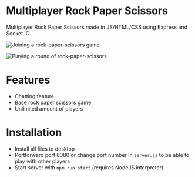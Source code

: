 # Multiplayer Rock Paper Scissors
 Multiplayer Rock Paper Scissors made in JS/HTML/CSS using Express and Socket.IO

![Joining a rock-paper-scissors game](https://i.imgur.com/rZUpLgo.png)

![Playing a round of rock-paper-scissors](https://i.imgur.com/jPcVzhJ.png)

# Features
- Chatting feature
- Base rock paper scissors game
- Unlimited amount of players

# Installation
- Install all files to desktop
- Portforward port 8080 or change port number in `server.js` to be able to play with other players
- Start server with `npm run start` (requires NodeJS interpreter)
